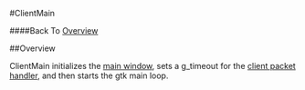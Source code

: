 #ClientMain

####Back To [Overview](./Overview.html)

##Overview

ClientMain initializes the [main window](./GUI.html), sets a g\_timeout for the [client packet handler](./ClientPacketHandler.html), and then starts the gtk main loop.